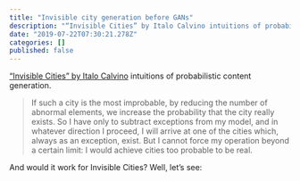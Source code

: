```yaml
---
title: "Invisible city generation before GANs"
description: "“Invisible Cities” by Italo Calvino intuitions of probabilistic content generation."
date: "2019-07-22T07:30:21.278Z"
categories: []
published: false
---
```


[“Invisible Cities” by Italo Calvino](https://en.wikipedia.org/wiki/Invisible_Cities) intuitions of probabilistic content generation.

> If such a city is the most improbable, by reducing the number of abnormal elements, we increase the probability that the city really exists. So I have only to subtract exceptions from my model, and in whatever direction I proceed, I will arrive at one of the cities which, always as an exception, exist. But I cannot force my operation beyond a certain limit: I would achieve cities too probable to be real.

  

  

  

And would it work for Invisible Cities? Well, let’s see:
